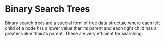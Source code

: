 # Binary Search Trees

Binary search trees are a special form of tree data structure where each left child of a node has a lower value than its parent and each right child has a greater value than its parent. These are very efficient for searching. 